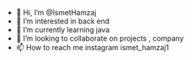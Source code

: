 - 👋 Hi, I’m @IsmetHamzaj
- 👀 I’m interested in back end
- 🌱 I’m currently learning java
- 💞️ I’m looking to collaborate on projects , company
- 📫 How to reach me instagram ismet_hamzaj1

<!---
IsmetHamzaj/IsmetHamzaj is a ✨ special ✨ repository because its `README.md` (this file) appears on your GitHub profile.
You can click the Preview link to take a look at your changes.
--->
